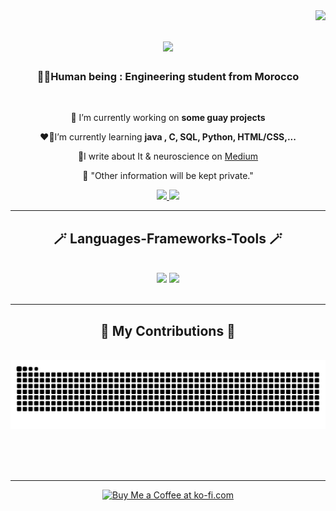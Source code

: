 <img align="right" src="https://visitor-badge.laobi.icu/badge?page_id=amyaby.amyaby" />

<h1 align="center">
    <img src="https://readme-typing-svg.herokuapp.com/?font=Righteous&size=35&center=true&vCenter=true&width=500&height=70&duration=4000&color=800080&lines=Bienvenidos%20todos!%20👋;%20I'm%20Imane%20Abasalah!;" />

</h1>

<h3 align="center"> 👶🏻Human being : Engineering student from Morocco </h3>

<br/>

<div align="center">
 
 🤫 I’m currently working on **some guay projects**
 
 ❤️‍🔥I’m currently learning **java , C, SQL, Python, HTML/CSS,...**

 📝I write about It & neuroscience on <a href="https://medium.com/@imane4abas" target="_blank">Medium</a>
 
 🤪 "Other information will be kept private."



 </div>
 
<div align="center"> 
  <a href="mailto:imaneabasalah@gmail.com
">
    <img src="https://img.shields.io/badge/Gmail-333333?style=for-the-badge&logo=gmail&logoColor=red" />
  </a>
  <a href="https://www.linkedin.com/in/imane-abasalah-%F0%9F%87%B5%F0%9F%87%B8-b49888219/" target="_blank">
    <img src="https://img.shields.io/badge/LinkedIn-0077B5?style=for-the-badge&logo=linkedin&logoColor=white" target="_blank" />
  </a>
</div>

 <hr/>
 
<h2 align="center">🪄 Languages-Frameworks-Tools 🪄</h2>
<br/>
<div align="center">
    <img src="https://skillicons.dev/icons?i=capcut,html,css,vscode,github,git" />
    <img src="https://skillicons.dev/icons?i=python,c" /><br>
</div>

<br/>
<hr/>

<div align="center">
  <h2>🦄 My Contributions 🦄</h2>
  <br>
  <img alt="snake eating my contributions" src="https://raw.githubusercontent.com/amyaby/amyaby/output/github-contribution-grid-snake.svg" />
  
  <br/><br/><br/>
</div>

<hr/>
<!--
/*<h2 align="center">⚡ Stats ⚡</h2>
<br>
<div align=center>
  <img width=390 src="https://github-readme-stats.vercel.app/?user=salesp07&count_private=true&theme=react&border_radius=10" alt="streak stats"/>
  <img width=390 src="https://streak-stats.demolab.com/api?username=salesp07&count_private=true&show_icons=true&theme=react&rank_icon=github&border_radius=10" alt="readme stats" />
  <br/>
  <img width=325 align="center" src="https://streak-stats.demolab.com/?username=salesp07&hide=HTML&langs_count=8&layout=compact&theme=react&border_radius=10&size_weight=0.5&count_weight=0.5&exclude_repo=github-readme-stats" alt="top langs" />
</div>
<br/><br/>
<hr/>
<br/>
-->
<div align="center">
    <a href='https://ko-fi.com/V7V4RAK9C' target='_blank'><img height='64' style='border:0px;height:64px;' src='https://storage.ko-fi.com/cdn/kofi1.png?v=3' border='0' alt='Buy Me a Coffee at ko-fi.com' /></a>
</div>

<br/>
